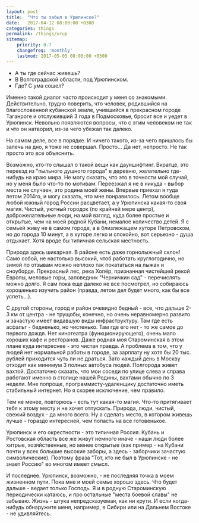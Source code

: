 ```yaml
---
layout: post
title:  "Что ты забыл в Урюпинске?"
date:   2017-04-12 08:00:00 +0300
categories: things
permalink: /things/urup
sitemap:
    priority: 0.7
    changefreq: 'monthly'
    lastmod: 2017-05-05 08:00:00 +0300
---
```


- А ты где сейчас живешь?
- В Волгоградской области, под Урюпинском.
- Где? С ума сошел?

Именно такой диалог часто происходит у меня со знакомыми.
Действительно, трудно поверить, что человек, родившийся на благословенной кубанской земле, учившийся в прекрасном городе Таганроге и отслуживший 3 года в Подмосковье, бросит все и уедет в Урюпинск. Невольно появляются вопросы, что с этим человеком не так и что он натворил, из-за чего убежал так далеко.

На самом деле, все в порядке. И ничего такого, из-за чего пришлось бы залечь на дно, я тоже не совершал. Просто...
Да нет, непросто. Не так просто это все объяснить.
<!-- more -->
Возможно, кто-то слышал о такой вещи как дауншифтинг. Вкратце, это переезд из "пыльного душного города" в деревню, желательно где-нибудь на краю мира. Не могу сказать, что это в точности мой случай, но у меня было что-то по мотивам. Переезжал я не в никуда - выбор места не случаен, это родина моей жены. Впервые приехал я туда летом 2014го, и могу сказать, что мне понравилось. Летом вообще любой южный город России расцветает, а у Урюпинска какая-то своя магия. Чистый, уютный городок (по крайней мере центр), доброжелательные люди, на мой взгляд, куда более простые и открытые, чем на моей родной Кубани, немалое количество детей. Я с семьей живу не в самом городе, а в близлежащем хуторе Петровском, но до города 10 минут, а в хуторе легко и спокойно, вот серьезно - душа отдыхает. Хотя вроде бы типичная сельская местность.

Природа здесь шикарная. В районе есть даже горнолыжный склон! Само собой, не настолько высокий, чтоб работать круглогодично, но зимой по отзывам можно неплохо так покататься на лыжах и сноуборде. Прекрасный лес, река Хопёр, признанная чистейшей рекой Европы, меловые горы, заповедник "Черничкин сад" - перечислять можно долго. Я сам пока еще далеко не все посмотрел, но собираюсь хорошенько изучить район (правда, летом дел будет много, как бы все успеть...).

С другой стороны, город и район очевидно бедный - все, что дальше 2-3 км от центра  - не трущобы, конечно, но очень неравномерно развито и зачастую имеет видавшую виды инфраструктуру. Там где есть асфальт - бедненько, но чистенько. Там где его нет - то же самое до первого дождя. Нет кинотеатра (функционирующего), очень мало хороших кафе и ресторанов. Даже родная моя Староминская в этом плане куда интереснее - это чистая правда. А проблема в том, что у людей нет нормальной работы в городе, за зарплату ну хотя бы 20 тыс. рублей приходится чуть ли не драться. Зато каждый день в Москву отходит как минимум 3 полных автобуса людей. Полгорода живет вахтой. Достаточно сказать, что мои соседи по улице слева и справа работают именно в столице нашей Родины, вахтами обычно по 3 недели. Мне попроще, программисту-удаленщику достаточно иметь стабильный интернет. Но я скорее исключение, чем правило.

Тем не менее, повторюсь - есть тут какая-то магия. Что-то притягивает тебя к этому месту и не хочет отпускать. Природа, люди, чистый, свежий воздух - да много всего. Ну а сделать место, в котором живешь лучше - гораздо интересней, чем попасть на все готовенькое.

Урюпинск и его окрестности - это типичная Россия. Кубань и Ростовская область все же живут немного иначе - наши люди более хитрые, хозяйственные, но менее открытые (как пример - на Кубани почти у всех большие высокие заборы, а здесь - заборчики зачастую символические). Поэтому фраза "Тот, кто не был в Урюпинске - не знает Россию" во многом имеет смысл.

И последнее. Урюпинск, возможно, - не последняя точка в моем жизненном пути. Пока мне и моей семье хорошо здесь. Что будет дальше - ведает только Господь. Я и в родную Староминскую периодически катаюсь, и про остальные "места боевой славы" не забываю. Жизнь - штука непредсказуемая, как ни крути. И если когда-нибудь обнаружите меня, например, в Сибири или на Дальнем Востоке - не удивляйтесь.
